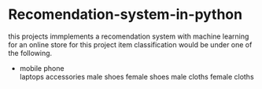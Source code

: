 # Recomendation-system-in-python
this projects immplements a recomendation system with machine learning for an online store
for this project item classification would be under one of the following.
<ul>
<li>mobile phone</li>
laptops
accessories
male shoes
female shoes
male cloths
female cloths
</ui>
